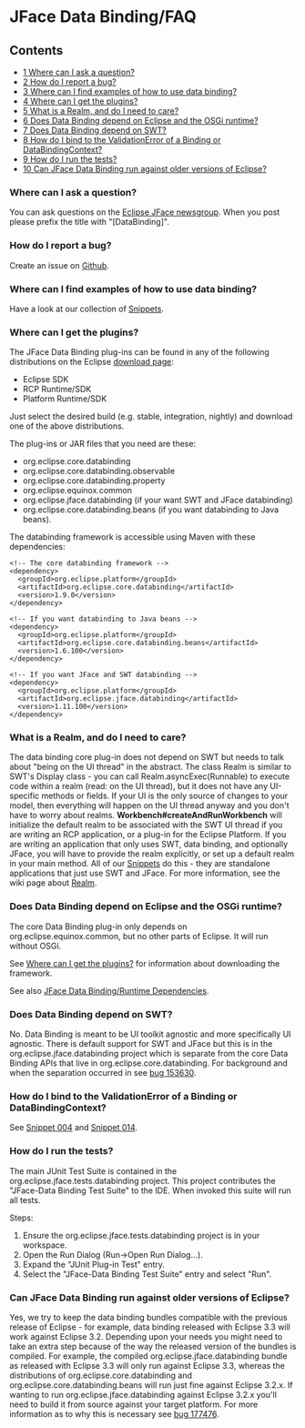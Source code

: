 JFace Data Binding/FAQ
======================

Contents
--------

*   [1 Where can I ask a question?](#Where-can-I-ask-a-question)
*   [2 How do I report a bug?](#How-do-I-report-a-bug)
*   [3 Where can I find examples of how to use data binding?](#Where-can-I-find-examples-of-how-to-use-data-binding)
*   [4 Where can I get the plugins?](#Where-can-I-get-the-plugins)
*   [5 What is a Realm, and do I need to care?](#What-is-a-Realm.2C-and-do-I-need-to-care)
*   [6 Does Data Binding depend on Eclipse and the OSGi runtime?](#Does-Data-Binding-depend-on-Eclipse-and-the-OSGi-runtime)
*   [7 Does Data Binding depend on SWT?](#Does-Data-Binding-depend-on-SWT)
*   [8 How do I bind to the ValidationError of a Binding or DataBindingContext?](#How-do-I-bind-to-the-ValidationError-of-a-Binding-or-DataBindingContext)
*   [9 How do I run the tests?](#How-do-I-run-the-tests)
*   [10 Can JFace Data Binding run against older versions of Eclipse?](#Can-JFace-Data-Binding-run-against-older-versions-of-Eclipse)

### Where can I ask a question?

You can ask questions on the [Eclipse JFace newsgroup](http://www.eclipse.org/newsportal/thread.php?group=eclipse.platform.jface). When you post please prefix the title with "\[DataBinding\]".

### How do I report a bug?

Create an issue on [Github](https://github.com/eclipse-platform/eclipse.platform.ui/issues).

### Where can I find examples of how to use data binding?

Have a look at our collection of [Snippets](https://github.com/eclipse-platform/eclipse.platform.ui/blob/master/docs/JFaceDataBinding.md#snippets).


### Where can I get the plugins?

The JFace Data Binding plug-ins can be found in any of the following distributions on the Eclipse [download page](http://download.eclipse.org/eclipse/downloads/):

*   Eclipse SDK
*   RCP Runtime/SDK
*   Platform Runtime/SDK

  
Just select the desired build (e.g. stable, integration, nightly) and download one of the above distributions.

The plug-ins or JAR files that you need are these:

*   org.eclipse.core.databinding
*   org.eclipse.core.databinding.observable
*   org.eclipse.core.databinding.property
*   org.eclipse.equinox.common
*   org.eclipse.jface.databinding (if your want SWT and JFace databinding)
*   org.eclipse.core.databinding.beans (if you want databinding to Java beans).

  
The databinding framework is accessible using Maven with these dependencies:

    <!-- The core databinding framework -->
    <dependency>
      <groupId>org.eclipse.platform</groupId>
      <artifactId>org.eclipse.core.databinding</artifactId>
      <version>1.9.0</version>
    </dependency>
    
    <!-- If you want databinding to Java beans -->
    <dependency>
      <groupId>org.eclipse.platform</groupId>
      <artifactId>org.eclipse.core.databinding.beans</artifactId>
      <version>1.6.100</version>
    </dependency>
    
    <!-- If you want JFace and SWT databinding -->
    <dependency>
      <groupId>org.eclipse.platform</groupId>
      <artifactId>org.eclipse.jface.databinding</artifactId>
      <version>1.11.100</version>
    </dependency>
    

 

### What is a Realm, and do I need to care?

The data binding core plug-in does not depend on SWT but needs to talk about "being on the UI thread" in the abstract. The class Realm is similar to SWT's Display class - you can call Realm.asyncExec(Runnable) to execute code within a realm (read: on the UI thread), but it does not have any UI-specific methods or fields. If your UI is the only source of changes to your model, then everything will happen on the UI thread anyway and you don't have to worry about realms. **Workbench#createAndRunWorkbench** will initialize the default realm to be associated with the SWT UI thread if you are writing an RCP application, or a plug-in for the Eclipse Platform. If you are writing an application that only uses SWT, data binding, and optionally JFace, you will have to provide the realm explicitly, or set up a default realm in your main method. All of our [Snippets](https://github.com/eclipse-platform/eclipse.platform.ui/blob/master/docs/JFaceDataBinding.md#snippets) do this - they are standalone applications that just use SWT and JFace. For more information, see the wiki page about [Realm](https://github.com/eclipse-platform/eclipse.platform.ui/blob/master/docs/JFaceDataBinding.md#Realm).

### Does Data Binding depend on Eclipse and the OSGi runtime?

The core Data Binding plug-in only depends on org.eclipse.equinox.common, but no other parts of Eclipse. It will run without OSGi.

See [Where can I get the plugins?](#Where-can-I-get-the-plugins) for information about downloading the framework.

See also [JFace Data Binding/Runtime Dependencies](https://github.com/eclipse-platform/eclipse.platform.ui/blob/master/docs/JFaceDataBinding.md#runtime-dependencies).

### Does Data Binding depend on SWT?

No. Data Binding is meant to be UI toolkit agnostic and more specifically UI agnostic. There is default support for SWT and JFace but this is in the org.eclipse.jface.databinding project which is separate from the core Data Binding APIs that live in org.eclipse.core.databinding. For background and when the separation occurred in see [bug 153630](https://bugs.eclipse.org/bugs/show_bug.cgi?id=153630).

### How do I bind to the ValidationError of a Binding or DataBindingContext?

See [Snippet 004](http://dev.eclipse.org/viewcvs/index.cgi/org.eclipse.jface.examples.databinding/src/org/eclipse/jface/examples/databinding/snippets/Snippet004DataBindingContextErrorLabel.java?rev=HEAD&content-type=text/vnd.viewcvs-markup) and [Snippet 014](http://dev.eclipse.org/viewcvs/index.cgi/org.eclipse.jface.examples.databinding/src/org/eclipse/jface/examples/databinding/snippets/Snippet014WizardDialog.java?rev=HEAD&content-type=text/vnd.viewcvs-markup).

### How do I run the tests?

The main JUnit Test Suite is contained in the org.eclipse.jface.tests.databinding project. This project contributes the "JFace-Data Binding Test Suite" to the IDE. When invoked this suite will run all tests.

Steps:

1.  Ensure the org.eclipse.jface.tests.databinding project is in your workspace.
2.  Open the Run Dialog (Run->Open Run Dialog...).
3.  Expand the "JUnit Plug-in Test" entry.
4.  Select the "JFace-Data Binding Test Suite" entry and select "Run".

### Can JFace Data Binding run against older versions of Eclipse?

Yes, we try to keep the data binding bundles compatible with the previous release of Eclipse - for example, data binding released with Eclipse 3.3 will work against Eclipse 3.2. Depending upon your needs you might need to take an extra step because of the way the released version of the bundles is compiled. For example, the compiled org.eclipse.jface.databinding bundle as released with Eclipse 3.3 will only run against Eclipse 3.3, whereas the distributions of org.eclipse.core.databinding and org.eclipse.core.databinding.beans will run just fine against Eclipse 3.2.x. If wanting to run org.eclipse.jface.databinding against Eclipse 3.2.x you'll need to build it from source against your target platform. For more information as to why this is necessary see [bug 177476](https://bugs.eclipse.org/bugs/show_bug.cgi?id=177476).
